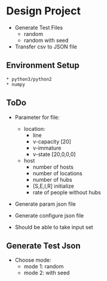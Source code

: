 # Design Project #

* Generate Test Files
    - random
    - random with seed
* Transfer csv to JSON file

## Environment Setup
    * python3/python2
    * numpy

## ToDo
* Parameter for file:
    - location:
        * line
        * v-capacity [20]
        * v-immature
        * v-state [20,0,0,0]
    - host
        * number of hosts
        * number of locations
        * number of hubs
        * [S,E,I,R] initialize
        * rate of people without hubs

* Generate param json file
* Generate configure json file
* Should be able to take input set

## Generate Test Json

* Choose mode:
    * mode 1: random
    * mode 2: with seed


